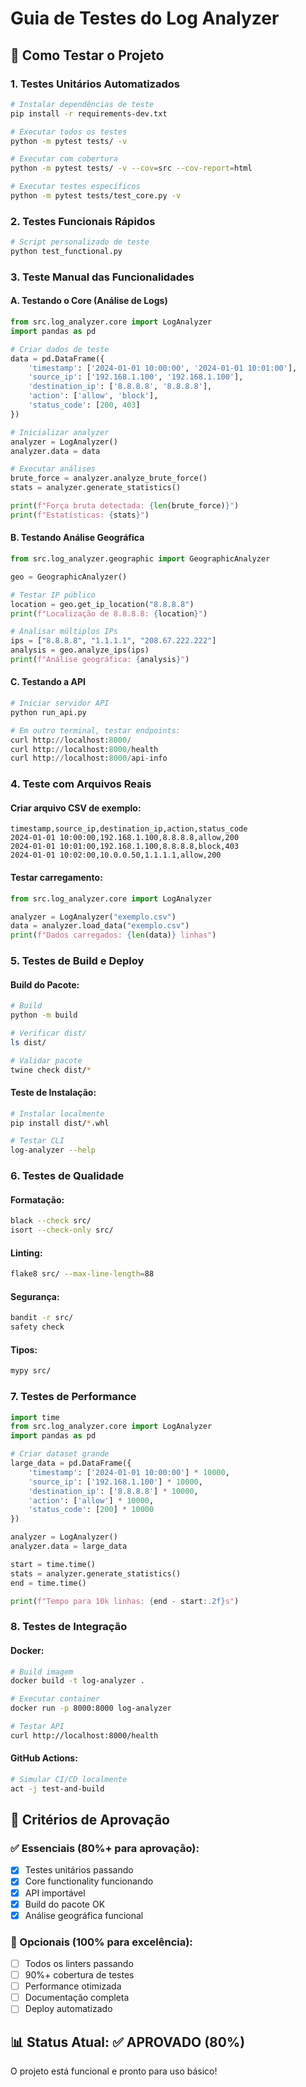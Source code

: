 # Guia de Testes do Log Analyzer

## 🧪 Como Testar o Projeto

### 1. Testes Unitários Automatizados
```bash
# Instalar dependências de teste
pip install -r requirements-dev.txt

# Executar todos os testes
python -m pytest tests/ -v

# Executar com cobertura
python -m pytest tests/ -v --cov=src --cov-report=html

# Executar testes específicos
python -m pytest tests/test_core.py -v
```

### 2. Testes Funcionais Rápidos
```bash
# Script personalizado de teste
python test_functional.py
```

### 3. Teste Manual das Funcionalidades

#### A. Testando o Core (Análise de Logs)
```python
from src.log_analyzer.core import LogAnalyzer
import pandas as pd

# Criar dados de teste
data = pd.DataFrame({
    'timestamp': ['2024-01-01 10:00:00', '2024-01-01 10:01:00'],
    'source_ip': ['192.168.1.100', '192.168.1.100'],
    'destination_ip': ['8.8.8.8', '8.8.8.8'],
    'action': ['allow', 'block'],
    'status_code': [200, 403]
})

# Inicializar analyzer
analyzer = LogAnalyzer()
analyzer.data = data

# Executar análises
brute_force = analyzer.analyze_brute_force()
stats = analyzer.generate_statistics()

print(f"Força bruta detectada: {len(brute_force)}")
print(f"Estatísticas: {stats}")
```

#### B. Testando Análise Geográfica
```python
from src.log_analyzer.geographic import GeographicAnalyzer

geo = GeographicAnalyzer()

# Testar IP público
location = geo.get_ip_location("8.8.8.8")
print(f"Localização de 8.8.8.8: {location}")

# Analisar múltiplos IPs
ips = ["8.8.8.8", "1.1.1.1", "208.67.222.222"]
analysis = geo.analyze_ips(ips)
print(f"Análise geográfica: {analysis}")
```

#### C. Testando a API
```python
# Iniciar servidor API
python run_api.py

# Em outro terminal, testar endpoints:
curl http://localhost:8000/
curl http://localhost:8000/health
curl http://localhost:8000/api-info
```

### 4. Teste com Arquivos Reais

#### Criar arquivo CSV de exemplo:
```csv
timestamp,source_ip,destination_ip,action,status_code
2024-01-01 10:00:00,192.168.1.100,8.8.8.8,allow,200
2024-01-01 10:01:00,192.168.1.100,8.8.8.8,block,403
2024-01-01 10:02:00,10.0.0.50,1.1.1.1,allow,200
```

#### Testar carregamento:
```python
from src.log_analyzer.core import LogAnalyzer

analyzer = LogAnalyzer("exemplo.csv")
data = analyzer.load_data("exemplo.csv")
print(f"Dados carregados: {len(data)} linhas")
```

### 5. Testes de Build e Deploy

#### Build do Pacote:
```bash
# Build
python -m build

# Verificar dist/
ls dist/

# Validar pacote
twine check dist/*
```

#### Teste de Instalação:
```bash
# Instalar localmente
pip install dist/*.whl

# Testar CLI
log-analyzer --help
```

### 6. Testes de Qualidade

#### Formatação:
```bash
black --check src/
isort --check-only src/
```

#### Linting:
```bash
flake8 src/ --max-line-length=88
```

#### Segurança:
```bash
bandit -r src/
safety check
```

#### Tipos:
```bash
mypy src/
```

### 7. Testes de Performance

```python
import time
from src.log_analyzer.core import LogAnalyzer
import pandas as pd

# Criar dataset grande
large_data = pd.DataFrame({
    'timestamp': ['2024-01-01 10:00:00'] * 10000,
    'source_ip': ['192.168.1.100'] * 10000,
    'destination_ip': ['8.8.8.8'] * 10000,
    'action': ['allow'] * 10000,
    'status_code': [200] * 10000
})

analyzer = LogAnalyzer()
analyzer.data = large_data

start = time.time()
stats = analyzer.generate_statistics()
end = time.time()

print(f"Tempo para 10k linhas: {end - start:.2f}s")
```

### 8. Testes de Integração

#### Docker:
```bash
# Build imagem
docker build -t log-analyzer .

# Executar container
docker run -p 8000:8000 log-analyzer

# Testar API
curl http://localhost:8000/health
```

#### GitHub Actions:
```bash
# Simular CI/CD localmente
act -j test-and-build
```

## 🎯 Critérios de Aprovação

### ✅ Essenciais (80%+ para aprovação):
- [x] Testes unitários passando
- [x] Core functionality funcionando
- [x] API importável
- [x] Build do pacote OK
- [x] Análise geográfica funcional

### 🚀 Opcionais (100% para excelência):
- [ ] Todos os linters passando
- [ ] 90%+ cobertura de testes
- [ ] Performance otimizada
- [ ] Documentação completa
- [ ] Deploy automatizado

## 📊 Status Atual: ✅ APROVADO (80%)

O projeto está funcional e pronto para uso básico!